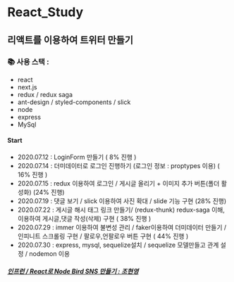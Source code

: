 # React_Study

## 리액트를 이용하여 트위터 만들기

### :books: 사용 스택 : 
- react
- next.js
- redux / redux saga
- ant-design / styled-components / slick
- node
- express
- MySql

#### Start
- 2020.07.12 : LoginForm 만들기 ( 8% 진행 )
- 2020.07.14 : 더미데이터로 로그인 진행하기 (로그인 정보 : proptypes 이용) ( 16% 진행 )
- 2020.07.15 : redux 이용하여 로그인 / 게시글 올리기 + 이미지 추가 버튼(폴더 활성화) (24% 진행)
- 2020.07.19 : 댓글 보기 / slick 이용하여 사진 확대 / slide 기능 구현 (28% 진행)
- 2020.07.22 : 게시글 해시 태그 링크 만들기/ (redux-thunk) redux-saga 이해, 이용하여 게시글,댓글 작성(삭제) 구현 ( 38% 진행 ) 
- 2020.07.29 : immer 이용하여 불변성 관리 / faker이용하여 더미데이터 만들기 / 인피니트 스크롤링 구현 / 팔로우,언팔로우 버튼 구현 ( 44% 진행 )
- 2020.07.30 : express, mysql, sequelize설치 / sequelize 모델만들고 관계 설정 / nodemon 이용

##### [인프런 / React로 Node Bird SNS 만들기 : 조현영 ](https://www.inflearn.com/course/%EB%85%B8%EB%93%9C%EB%B2%84%EB%93%9C-%EB%A6%AC%EC%95%A1%ED%8A%B8-%EB%A6%AC%EB%89%B4%EC%96%BC#)
